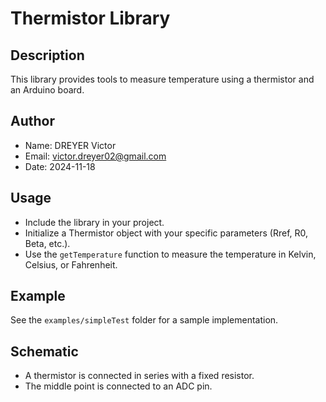 # Thermistor Library

## Description
This library provides tools to measure temperature using a thermistor and an Arduino board.

## Author
- Name: DREYER Victor
- Email: victor.dreyer02@gmail.com
- Date: 2024-11-18

## Usage
- Include the library in your project.
- Initialize a Thermistor object with your specific parameters (Rref, R0, Beta, etc.).
- Use the `getTemperature` function to measure the temperature in Kelvin, Celsius, or Fahrenheit.

## Example
See the `examples/simpleTest` folder for a sample implementation.

## Schematic
- A thermistor is connected in series with a fixed resistor.
- The middle point is connected to an ADC pin.
